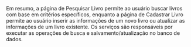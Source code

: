 Em resumo, a página de Pesquisar Livro permite ao usuário buscar livros com base em critérios específicos, enquanto a página de Cadastrar Livro permite ao usuário inserir as informações de um novo livro ou atualizar as informações de um livro existente. Os serviços são responsáveis por executar as operações de busca e salvamento/atualização no banco de dados.